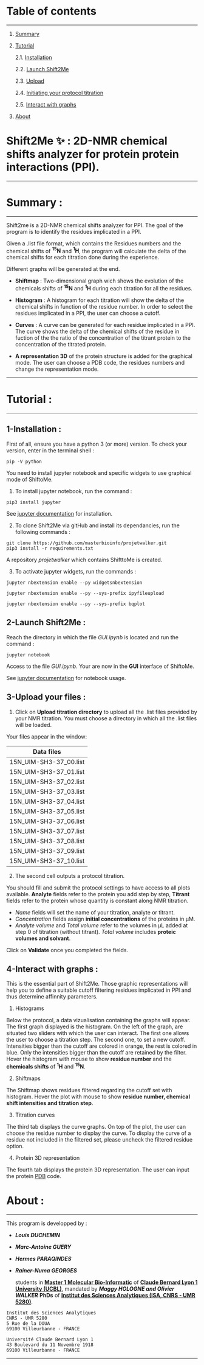 
# Table of contents
----
1. [Summary](#summary)
2. [Tutorial](#tutorial)

	2.1. [Installation](#installation)

    2.2. [Launch Shift2Me](#launch)

    2.3. [Upload](#upload)

    2.4. [Initiating your protocol titration](#init)

    2.5. [Interact with graphs](#graphs)


3. [About](#about)


Shift2Me :sparkles: : 2D-NMR chemical shifts analyzer for protein protein interactions (PPI).
===============================

------------------------------------------

# Summary <a name="summary"></a>:

------------------------------------------
Shift2me is a 2D-NMR chemical shifts analyzer for PPI. The goal of the program is to identify the residues implicated in a PPI.

Given a .list file format, which contains the Residues numbers and the chemical shifts of **<sup>15</sup>N** and **<sup>1</sup>H**, the program will calculate the delta of the chemical shifts for each titration done during the experience.

Different graphs will be generated at the end.

- __Shiftmap__ : Two-dimensional graph wich shows the evolution of the chemicals shifts of **<sup>15</sup>N** and **<sup>1</sup>H** during each titration for all the residues.

- __Histogram__ : A histogram for each titration will show the delta of the chemical shifts in function of the residue number. In order to select the residues implicated in a PPI, the user can choose a cutoff.

- __Curves__ : A curve can be generated for each residue implicated in a PPI. The curve shows the delta of the chemical shifts of the residue in fuction of the the ratio of the concentration of the titrant protein to the concentration of the titrated protein.
- __A representation 3D__ of the protein structure is added for the graphical mode. The user can choose a PDB code, the residues numbers and change the representation mode.


------------------------------------------

# Tutorial <a name="tutorial"></a>:

------------------------------------------

## 1-Installation <a name="installation"></a> :
First of all, ensure you have a python 3 (or more) version. To check your version, enter in the terminal shell :
```
pip -V python
```
You need to install jupyter notebook and specific widgets to use graphical mode of ShiftoMe.

1. To install jupyter notebook, run the command :
```
pip3 install jupyter
```
See [jupyter documentation](http://jupyter.readthedocs.io/en/latest/install.html) for installation.

2. To clone Shift2Me via gitHub and install its dependancies, run the following commands :
```
git clone https://github.com/masterbioinfo/projetwalker.git
pip3 install -r requirements.txt
```
A repository _projetwalker_ which contains ShifttoMe is created.

3. To activate jupyter widgets, run the commands :
```
jupyter nbextension enable --py widgetsnbextension

jupyter nbextension enable --py --sys-prefix ipyfileupload

jupyter nbextension enable --py --sys-prefix bqplot
```

## 2-Launch Shift2Me <a name="launch"></a>:
Reach the directory in which the file _GUI.ipynb_ is located and run the command :
```
jupyter notebook
```

Access to the file _GUI.ipynb_. Your are now in the __GUI__ interface of ShiftoMe.

See [jupyter documentation](http://jupyter-notebook.readthedocs.io/en/stable/examples/Notebook/Notebook%20Basics.html) for notebook usage.

## 3-Upload your files <a name="upload"></a>:

1. Click on **Upload titration directory** to upload all the .list files provided by your NMR titration. You must choose a directory in which all the .list files will be loaded.

Your files appear in the window:

|Data files|
|------|
|15N_UIM-SH3-37_00.list |
|15N_UIM-SH3-37_01.list |
|15N_UIM-SH3-37_02.list |
|15N_UIM-SH3-37_03.list |
|15N_UIM-SH3-37_04.list |
|15N_UIM-SH3-37_05.list |
|15N_UIM-SH3-37_06.list |
|15N_UIM-SH3-37_07.list |
|15N_UIM-SH3-37_08.list |
|15N_UIM-SH3-37_09.list |
|15N_UIM-SH3-37_10.list |

2. The second cell outputs a protocol titration.

You should fill and submit the protocol settings to have access to all plots available. **Analyte** fields refer to the protein you add step by step, **Titrant** fields refer to the protein whose quantity is constant along NMR titration.
- _Name_ fields will set the name of your titration, analyte or titrant.
- _Concentration_ fields assign **initial concentrations** of the proteins in µM.
- _Analyte volume_ and _Total volume_ refer to the volumes in µL added at step 0 of titration (without titrant). _Total volume_ includes **proteic volumes and solvant**.

Click on **Validate** once you completed the fields.

## 4-Interact with graphs <a name="graphs"></a> :
This is the essential part of Shift2Me. Those graphic representations will help you to define a suitable cutoff filtering residues implicated in PPI and thus determine affinnity parameters.
1. Histograms

Below the protocol, a data vizualisation containing the graphs will appear. The first graph displayed is the histogram.
On the left of the graph, are situated two sliders with which the user can interact. The first one allows the user to choose a titration step. The second one, to set a new cutoff. Intensities bigger than the cutoff are colored in orange, the rest is colored in blue. Only the intensities bigger than the cutoff are retained by the filter. Hover the histogram with mouse to show **residue number** and the **chemicals shifts** of **<sup>1</sup>H** and **<sup>15</sup>N**.

2. Shiftmaps

The Shiftmap shows residues filtered regarding the cutoff set with histogram. Hover the plot with mouse to show **residue number, chemical shift intensities and titration step**.

3. Titration curves

The third tab displays the curve graphs. On top of the plot, the user can choose the residue number to display the curve. To display the curve of a residue not included in the filtered set, please uncheck the filtered residue option.

4. Protein 3D representation

The fourth tab displays the protein 3D representation. The user can input the protein [PDB](https://www.rcsb.org/) code. 


# About <a name="about"></a> :
---
This program is developped by :

- **_Louis DUCHEMIN_**
- **_Marc-Antoine GUERY_**
- **_Hermes PARAQINDES_**
- **_Rainer-Numa GEORGES_**

	students in [**Master 1 Molecular Bio-Informatic**](https://www.bioinfo-lyon.fr/) of [**Claude Bernard Lyon 1 University (UCBL)**](https://www.univ-lyon1.fr/), mandated by **_Maggy HOLOGNE and Olivier WALKER_** **PhDs** of [**Institut des Sciences Analytiques (ISA, CNRS - UMR 5280)**](https://isa-lyon.fr/).

```
Institut des Sciences Analytiques
CNRS - UMR 5280
5 Rue de la DOUA
69100 Villeurbanne - FRANCE
```
```
Université Claude Bernard Lyon 1
43 Boulevard du 11 Novembre 1918
69100 Villeurbanne - FRANCE
```
------------------------------------------
